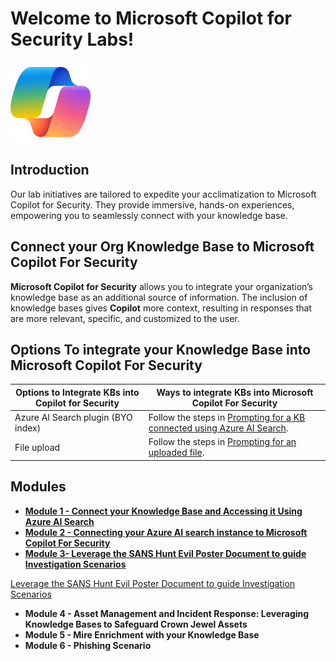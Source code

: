 # Welcome to Microsoft Copilot for Security Labs!

![Security CoPilot Logo](https://github.com/Azure/Copilot-For-Security/blob/main/Images/ic_fluent_copilot_64_64%402x.png)

## Introduction

Our lab initiatives are tailored to expedite your acclimatization to Microsoft Copilot for Security. They provide immersive, hands-on experiences, empowering you to seamlessly connect with your knowledge base.

## Connect your Org Knowledge Base to Microsoft Copilot For Security 

**Microsoft Copilot for Security** allows you to integrate your organization’s knowledge base as an additional source of information. The inclusion of knowledge bases gives **Copilot** more context, resulting in responses that are more relevant, specific, and customized to the user.

## Options To integrate your Knowledge Base into Microsoft Copilot For Security

| Options to Integrate KBs into Copilot for Security | Ways to integrate KBs into Microsoft Copilot For Security                                                                                                     |
|----------------------------------------------------|-----------------------------------------------------------------------------------------------------------------|
| Azure AI Search plugin (BYO index)                | Follow the steps in [Prompting for a KB connected using Azure AI Search](https://review.learn.microsoft.com/en-us/security-copilot/connect-org-kb#prompting-for-a-knowledge-base-connected-using-azure-ai-search).    |
| File upload                                        | Follow the steps in [Prompting for an uploaded file](https://review.learn.microsoft.com/en-us/security-copilot/connect-org-kb#prompting-for-an-uploaded-file).    |

## Modules

- [**Module 1 - Connect your Knowledge Base and Accessing it Using Azure AI Search**](https://github.com/Azure/Copilot-For-Security/blob/main/Technical%20Workshops/Knowledge%20base%20Workshop/Module%201%20-%20Connect%20your%20Knowledge%20Base%20and%20Accessing%20it%20Using%20Azure%20AI%20Search/readme.md)
- [**Module 2 - Connecting your Azure AI search instance to Microsoft Copilot For Security**](https://github.com/Azure/Copilot-For-Security/tree/main/Technical%20Workshops/Knowledge%20base%20Workshop/Module%202%20-%20Connecting%20your%20Azure%20AI%20search%20instance%20to%20Microsoft%20Copilot%20For%20Security)
- [**Module 3- Leverage the SANS Hunt Evil Poster Document to guide Investigation Scenarios**](https://github.com/Azure/Copilot-For-Security/tree/main/Technical%20Workshops/Knowledge%20base%20Workshop/Module%203%20-%20Leverage%20the%20SANS%20Hunt%20Evil%20Poster%20Document%20to%20guide%20Investigation%20Scenarios)

[Leverage the SANS Hunt Evil Poster Document to guide Investigation Scenarios](https://github.com/Azure/Copilot-For-Security/tree/main/Technical%20Workshops/Knowledge%20base%20Workshop/Module%203%20-%20Leverage%20the%20SANS%20Hunt%20Evil%20Poster%20Document%20to%20guide%20Investigation%20Scenarios)

- **Module 4 - Asset Management and Incident Response: Leveraging Knowledge Bases to Safeguard Crown Jewel Assets**
- **Module 5 - Mire Enrichment with your Knowledge Base**
- **Module 6 - Phishing Scenario**
